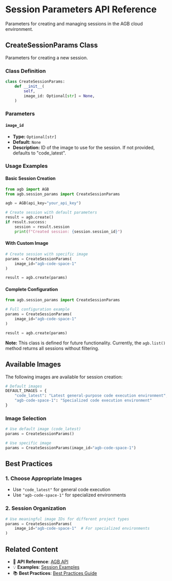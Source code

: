 # Session Parameters API Reference

Parameters for creating and managing sessions in the AGB cloud environment.

## CreateSessionParams Class

Parameters for creating a new session.

### Class Definition

```python
class CreateSessionParams:
    def __init__(
        self,
        image_id: Optional[str] = None,
    )
```

### Parameters

#### `image_id`
- **Type:** `Optional[str]`
- **Default:** `None`
- **Description:** ID of the image to use for the session. If not provided, defaults to "code_latest".

### Usage Examples

#### Basic Session Creation

```python
from agb import AGB
from agb.session_params import CreateSessionParams

agb = AGB(api_key="your_api_key")

# Create session with default parameters
result = agb.create()
if result.success:
    session = result.session
    print(f"Created session: {session.session_id}")
```



#### With Custom Image

```python
# Create session with specific image
params = CreateSessionParams(
    image_id="agb-code-space-1"
)

result = agb.create(params)
```

#### Complete Configuration

```python
from agb.session_params import CreateSessionParams

# Full configuration example
params = CreateSessionParams(
    image_id="agb-code-space-1"
)

result = agb.create(params)
```

**Note:** This class is defined for future functionality. Currently, the `agb.list()` method returns all sessions without filtering.

## Available Images

The following images are available for session creation:

```python
# Default images
DEFAULT_IMAGES = {
    "code_latest": "Latest general-purpose code execution environment",
    "agb-code-space-1": "Specialized code execution environment"
}
```

### Image Selection

```python
# Use default image (code_latest)
params = CreateSessionParams()

# Use specific image
params = CreateSessionParams(image_id="agb-code-space-1")
```

## Best Practices



### 1. Choose Appropriate Images
- Use `"code_latest"` for general code execution
- Use `"agb-code-space-1"` for specialized environments

### 2. Session Organization
```python
# Use meaningful image IDs for different project types
params = CreateSessionParams(
    image_id="agb-code-space-1"  # For specialized environments
)
```

## Related Content

- 🔧 **API Reference**: [AGB API](agb.md)
- 💡 **Examples**: [Session Examples](../../examples/README.md)
- 📚 **Best Practices**: [Best Practices Guide](../../guides/best-practices.md)